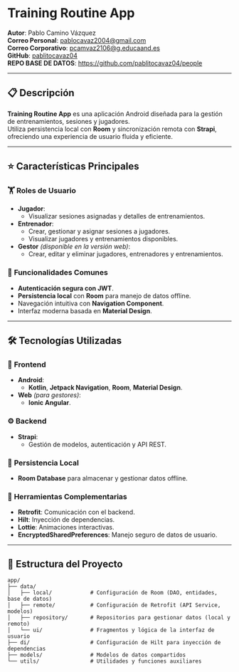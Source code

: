 # **Training Routine App**  
**Autor**: Pablo Camino Vázquez  
**Correo Personal**: [pablocavaz2004@gmail.com](mailto:pablocavaz2004@gmail.com)  
**Correo Corporativo**: [pcamvaz2106@g.educaand.es](mailto:pcamvaz2106@g.educaand.es)  
**GitHub**: [pablitocavaz04](https://github.com/pablitocavaz04)  
**REPO BASE DE DATOS**: https://github.com/pablitocavaz04/people


---

## 📋 **Descripción**
**Training Routine App** es una aplicación Android diseñada para la gestión de entrenamientos, sesiones y jugadores.  
Utiliza persistencia local con **Room** y sincronización remota con **Strapi**, ofreciendo una experiencia de usuario fluida y eficiente.

---

## ⭐ **Características Principales**
### 🏋️ **Roles de Usuario**
- **Jugador**:  
  - Visualizar sesiones asignadas y detalles de entrenamientos.
- **Entrenador**:  
  - Crear, gestionar y asignar sesiones a jugadores.
  - Visualizar jugadores y entrenamientos disponibles.
- **Gestor** *(disponible en la versión web)*:  
  - Crear, editar y eliminar jugadores, entrenadores y entrenamientos.

### 🔑 **Funcionalidades Comunes**
- **Autenticación segura con JWT**.
- **Persistencia local** con **Room** para manejo de datos offline.
- Navegación intuitiva con **Navigation Component**.
- Interfaz moderna basada en **Material Design**.

---

## 🛠 **Tecnologías Utilizadas**
### 📱 **Frontend**
- **Android**:  
  - **Kotlin**, **Jetpack Navigation**, **Room**, **Material Design**.
- **Web** *(para gestores)*:  
  - **Ionic Angular**.

### ⚙️ **Backend**
- **Strapi**:  
  - Gestión de modelos, autenticación y API REST.

### 💾 **Persistencia Local**
- **Room Database** para almacenar y gestionar datos offline.

### 🔧 **Herramientas Complementarias**
- **Retrofit**: Comunicación con el backend.  
- **Hilt**: Inyección de dependencias.  
- **Lottie**: Animaciones interactivas.  
- **EncryptedSharedPreferences**: Manejo seguro de datos de usuario.  

---

## 📂 **Estructura del Proyecto**
```plaintext
app/
├── data/
│   ├── local/            # Configuración de Room (DAO, entidades, base de datos)
│   ├── remote/           # Configuración de Retrofit (API Service, modelos)
│   ├── repository/       # Repositorios para gestionar datos (local y remoto)
│   └── ui/               # Fragmentos y lógica de la interfaz de usuario
├── di/                   # Configuración de Hilt para inyección de dependencias
├── models/               # Modelos de datos compartidos
└── utils/                # Utilidades y funciones auxiliares
